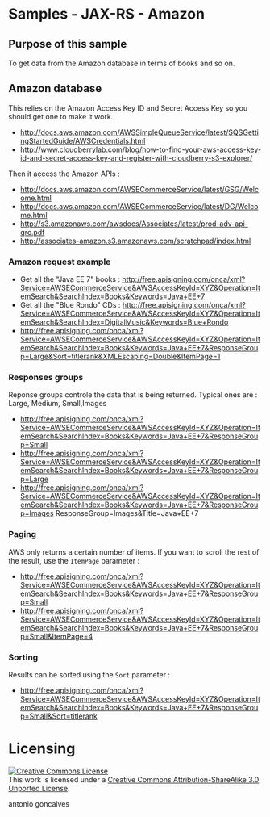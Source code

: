 # Samples - JAX-RS - Amazon

## Purpose of this sample

To get data from the Amazon database in terms of books and so on. 

## Amazon database

This relies on the Amazon Access Key ID and Secret Access Key so you should get one to make it work.

* http://docs.aws.amazon.com/AWSSimpleQueueService/latest/SQSGettingStartedGuide/AWSCredentials.html
* http://www.cloudberrylab.com/blog/how-to-find-your-aws-access-key-id-and-secret-access-key-and-register-with-cloudberry-s3-explorer/

Then it access the Amazon APIs :

* http://docs.aws.amazon.com/AWSECommerceService/latest/GSG/Welcome.html
* http://docs.aws.amazon.com/AWSECommerceService/latest/DG/Welcome.html
* http://s3.amazonaws.com/awsdocs/Associates/latest/prod-adv-api-qrc.pdf
* http://associates-amazon.s3.amazonaws.com/scratchpad/index.html

### Amazon request example

* Get all the "Java EE 7" books : http://free.apisigning.com/onca/xml?Service=AWSECommerceService&AWSAccessKeyId=XYZ&Operation=ItemSearch&SearchIndex=Books&Keywords=Java+EE+7
* Get all the "Blue Rondo" CDs  : http://free.apisigning.com/onca/xml?Service=AWSECommerceService&AWSAccessKeyId=XYZ&Operation=ItemSearch&SearchIndex=DigitalMusic&Keywords=Blue+Rondo
* http://free.apisigning.com/onca/xml?Service=AWSECommerceService&AWSAccessKeyId=XYZ&Operation=ItemSearch&SearchIndex=Books&Keywords=Java+EE+7&ResponseGroup=Large&Sort=titlerank&XMLEscaping=Double&ItemPage=1

### Responses groups

Reponse groups controle the data that is being returned. Typical ones are : Large, Medium, Small,Images

* http://free.apisigning.com/onca/xml?Service=AWSECommerceService&AWSAccessKeyId=XYZ&Operation=ItemSearch&SearchIndex=Books&Keywords=Java+EE+7&ResponseGroup=Small
* http://free.apisigning.com/onca/xml?Service=AWSECommerceService&AWSAccessKeyId=XYZ&Operation=ItemSearch&SearchIndex=Books&Keywords=Java+EE+7&ResponseGroup=Large
* http://free.apisigning.com/onca/xml?Service=AWSECommerceService&AWSAccessKeyId=XYZ&Operation=ItemSearch&SearchIndex=Books&Keywords=Java+EE+7&ResponseGroup=Images
ResponseGroup=Images&Title=Java+EE+7

### Paging

AWS only returns a certain number of items. If you want to scroll the rest of the result, use the `ItemPage` parameter :

* http://free.apisigning.com/onca/xml?Service=AWSECommerceService&AWSAccessKeyId=XYZ&Operation=ItemSearch&SearchIndex=Books&Keywords=Java+EE+7&ResponseGroup=Small
* http://free.apisigning.com/onca/xml?Service=AWSECommerceService&AWSAccessKeyId=XYZ&Operation=ItemSearch&SearchIndex=Books&Keywords=Java+EE+7&ResponseGroup=Small&ItemPage=4

### Sorting

Results can be sorted using the `Sort` parameter :
 
* http://free.apisigning.com/onca/xml?Service=AWSECommerceService&AWSAccessKeyId=XYZ&Operation=ItemSearch&SearchIndex=Books&Keywords=Java+EE+7&ResponseGroup=Small&Sort=titlerank

# Licensing

<a rel="license" href="http://creativecommons.org/licenses/by-sa/3.0/"><img alt="Creative Commons License" style="border-width:0" src="http://i.creativecommons.org/l/by-sa/3.0/88x31.png" /></a><br />This work is licensed under a <a rel="license" href="http://creativecommons.org/licenses/by-sa/3.0/">Creative Commons Attribution-ShareAlike 3.0 Unported License</a>.

<div class="footer">
    <span class="footerTitle"><span class="uc">a</span>ntonio <span class="uc">g</span>oncalves</span>
</div>
